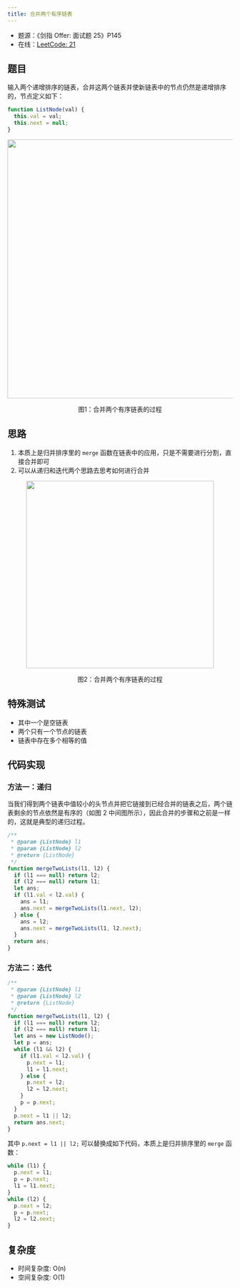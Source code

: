 ```yaml
---
title: 合并两个有序链表
---
```


- 题源：《剑指 Offer: 面试题 25》P145
- 在线：[LeetCode: 21](https://leetcode-cn.com/problems/merge-two-sorted-lists/)

## 题目

输入两个递增排序的链表，合并这两个链表并使新链表中的节点仍然是递增排序的，节点定义如下：

```js
function ListNode(val) {
  this.val = val;
  this.next = null;
}
```

<div align="center">
    <img width="580" src="https://cosmos-x.oss-cn-hangzhou.aliyuncs.com/EdkJGF.jpg" />
    <p>图1：合并两个有序链表的过程</p>
</div>

## 思路

1. 本质上是归并排序里的 `merge` 函数在链表中的应用，只是不需要进行分割，直接合并即可
2. 可以从递归和迭代两个思路去思考如何进行合并

<div align="center">
    <img width="420" src="https://cosmos-x.oss-cn-hangzhou.aliyuncs.com/knh9ZM.jpg" />
    <p>图2：合并两个有序链表的过程</p>
</div>

## 特殊测试

- 其中一个是空链表
- 两个只有一个节点的链表
- 链表中存在多个相等的值

## 代码实现

### 方法一：递归

当我们得到两个链表中值较小的头节点并把它链接到已经合并的链表之后，两个链表剩余的节点依然是有序的（如图 2 中间图所示），因此合并的步骤和之前是一样的，这就是典型的递归过程。

```js
/**
 * @param {ListNode} l1
 * @param {ListNode} l2
 * @return {ListNode}
 */
function mergeTwoLists(l1, l2) {
  if (l1 === null) return l2;
  if (l2 === null) return l1;
  let ans;
  if (l1.val < l2.val) {
    ans = l1;
    ans.next = mergeTwoLists(l1.next, l2);
  } else {
    ans = l2;
    ans.next = mergeTwoLists(l1, l2.next);
  }
  return ans;
}
```

### 方法二：迭代

```js
/**
 * @param {ListNode} l1
 * @param {ListNode} l2
 * @return {ListNode}
 */
function mergeTwoLists(l1, l2) {
  if (l1 === null) return l2;
  if (l2 === null) return l1;
  let ans = new ListNode();
  let p = ans;
  while (l1 && l2) {
    if (l1.val < l2.val) {
      p.next = l1;
      l1 = l1.next;
    } else {
      p.next = l2;
      l2 = l2.next;
    }
    p = p.next;
  }
  p.next = l1 || l2;
  return ans.next;
}
```

其中 `p.next = l1 || l2;` 可以替换成如下代码，本质上是归并排序里的 `merge` 函数：

```js
while (l1) {
  p.next = l1;
  p = p.next;
  l1 = l1.next;
}
while (l2) {
  p.next = l2;
  p = p.next;
  l2 = l2.next;
}
```

## 复杂度

- 时间复杂度: O(n)
- 空间复杂度: O(1)
